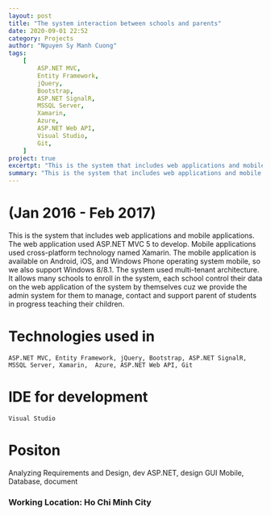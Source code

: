 ```yaml
---
layout: post
title: "The system interaction between schools and parents"
date: 2020-09-01 22:52
category: Projects
author: "Nguyen Sy Manh Cuong"
tags:
    [
        ASP.NET MVC,
        Entity Framework,
        jQuery,
        Bootstrap,
        ASP.NET SignalR,
        MSSQL Server,
        Xamarin,
        Azure,
        ASP.NET Web API,
        Visual Studio,
        Git,
    ]
project: true
excertpt: "This is the system that includes web applications and mobile applications. The web application used ASP.NET MVC 5 to develop. Mobile applications used cross-platform technology named Xamarin. The mobile application is available on Android, iOS,  and Windows Phone operating system mobile, so we also support Windows 8/8.1. The system used multi-tenant architecture. It allows many schools to enroll in the system, each school control their data on the web application of the system by themselves because we provide the admin system for them to manage, contact and support parent of students in progress teaching their children."
summary: "This is the system that includes web applications and mobile applications. The web application used ASP.NET MVC 5 to develop. Mobile applications used cross-platform technology named Xamarin. The mobile application is available on Android, iOS,  and Windows Phone operating system mobile, so we also support Windows 8/8.1. The system used multi-tenant architecture. It allows many schools to enroll in the system, each school control their data on the web application of the system by themselves because we provide the admin system for them to manage, contact and support parent of students in progress teaching their children."
---
```


# (Jan 2016 - Feb 2017)

This is the system that includes web applications and mobile applications. The web application used ASP.NET MVC 5 to develop. Mobile applications used cross-platform technology named Xamarin. The mobile application is available on Android, iOS, and Windows Phone operating system mobile, so we also support Windows 8/8.1. The system used multi-tenant architecture. It allows many schools to enroll in the system, each school control their data on the web application of the system by themselves cuz we provide the admin system for them to manage, contact and support parent of students in progress teaching their children.

# Technologies used in

    ASP.NET MVC, Entity Framework, jQuery, Bootstrap, ASP.NET SignalR, MSSQL Server, Xamarin,  Azure, ASP.NET Web API, Git

# IDE for development

    Visual Studio

# Positon

Analyzing Requirements and Design, dev ASP.NET, design GUI Mobile, Database, document

### Working Location: Ho Chi Minh City
